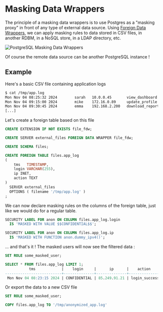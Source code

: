 Masking Data Wrappers
===============================================================================

The principle of a masking data wrappers is to use Postgres as a "masking proxy"
in front of any type of external data source. Using [Foreign Data Wrappers],
we can apply masking rules to data stored in CSV files, in another RDBM, in a
NoSQL store, in a LDAP directory, etc.

![PostgreSQL Masking Data Wrappers](images/anon-FDW.drawio.png)

Of course the remote data source can be another PostgreSQL instance !

[Foreign Data Wrappers]: https://wiki.postgresql.org/wiki/Foreign_data_wrappers


Example
--------------------------------------------------------------------------------

Here's a basic CSV file containing  application logs

``` bash
$ cat /tmp/app.log
Mon Nov 04 08:25:32 2024        sarah   10.0.0.45       view_dashboard
Mon Nov 04 09:15:00 2024        mike    172.16.0.89     update_profile
Mon Nov 04 09:30:45 2024        emma    192.168.2.200   download_report
[...]
```

Let's create a foreign table based on this file

``` sql
CREATE EXTENSION IF NOT EXISTS file_fdw;

CREATE SERVER external_files FOREIGN DATA WRAPPER file_fdw;

CREATE SCHEMA files;

CREATE FOREIGN TABLE files.app_log
(
    tms   TIMESTAMP,
    login VARCHAR(255),
    ip INET,
    action TEXT
)
  SERVER external_files
  OPTIONS ( filename '/tmp/app.log' )
;
```

We can now declare masking rules on the columns of the foreign table, just like
we would do for a regular table.

``` sql
SECURITY LABEL FOR anon ON COLUMN files.app_log.login
  IS 'MASKED WITH VALUE $$CONFIDENTIAL$$';

SECURITY LABEL FOR anon ON COLUMN files.app_log.ip
  IS 'MASKED WITH FUNCTION anon.dummy_ipv4()';
```

... and that's it ! The masked users will now see the filtered data :


``` sql
SET ROLE some_masked_user;

SELECT * FROM files.app_log LIMIT 1;
           tms            |    login     |      ip      |    action
--------------------------+--------------+--------------+---------------
 Mon Nov 04 08:23:15 2024 | CONFIDENTIAL | 85.249.91.21 | login_success
```

Or export the data to a new CSV file

``` sql
SET ROLE some_masked_user;

COPY files.app_log TO '/tmp/anonymized_app.log'
```


